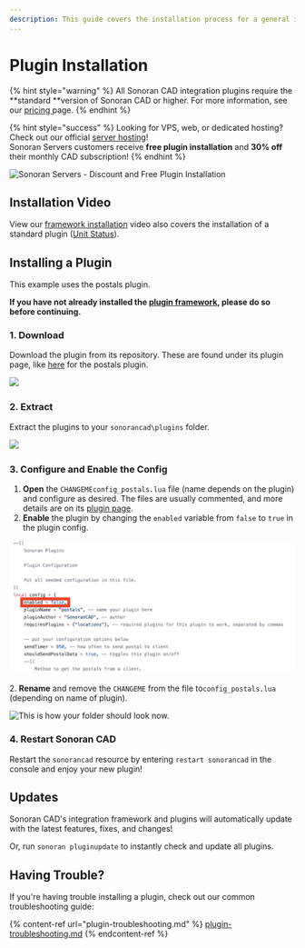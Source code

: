 ```yaml
---
description: This guide covers the installation process for a general integration plugin.
---
```


# Plugin Installation

{% hint style="warning" %}
All Sonoran CAD integration plugins require the **standard **version of Sonoran CAD or higher. For more information, see our [pricing ](../../../pricing/faq/)page.
{% endhint %}

{% hint style="success" %}
Looking for VPS, web, or dedicated hosting? Check out our official [server hosting](../../../other-products/server-hosting.md)!\
Sonoran Servers customers receive **free plugin installation** and **30% off** their monthly CAD subscription!
{% endhint %}

![Sonoran Servers - Discount and Free Plugin Installation](../../../.gitbook/assets/Banner\_3.png)

## Installation Video

View our [framework installation](https://youtu.be/EsQWGnyrvm8) video also covers the installation of a standard plugin ([Unit Status](../available-plugins/unit-status.md)).

## Installing a Plugin

This example uses the postals plugin.

**If you have not already installed the **[**plugin framework**](../framework-installation.md)**, please do so before continuing.**

### 1. Download

Download the plugin from its repository. These are found under its plugin page, like [here](../available-plugins/postals.md) for the postals plugin.

![](../../../.gitbook/assets/plugin\_1.png)

### 2. Extract

Extract the plugins to your `sonorancad\plugins` folder.

![](../../../.gitbook/assets/plugin\_2.png)

### 3. Configure and Enable the Config

1. **Open** the `CHANGEMEconfig_postals.lua` file (name depends on the plugin) and configure as desired. The files are usually commented, and more details are on its [plugin page](../available-plugins/postals.md).&#x20;
2. **Enable** the plugin by changing the `enabled` variable from `false` to `true` in the plugin config.

![](<../../../.gitbook/assets/Screen Shot 2020-05-25 at 10.00.45 PM.png>)

2\. **Rename** and remove the `CHANGEME` from the file to`config_postals.lua` (depending on name of plugin).

![This is how your folder should look now.](../../../.gitbook/assets/plugin\_3.png)

### 4. Restart Sonoran CAD

Restart the `sonorancad` resource by entering `restart sonorancad` in the console and enjoy your new plugin!

## Updates

Sonoran CAD's integration framework and plugins will automatically update with the latest features, fixes, and changes!

Or, run `sonoran pluginupdate` to instantly check and update all plugins.

## Having Trouble?

If you're having trouble installing a plugin, check out our common troubleshooting guide:

{% content-ref url="plugin-troubleshooting.md" %}
[plugin-troubleshooting.md](plugin-troubleshooting.md)
{% endcontent-ref %}

